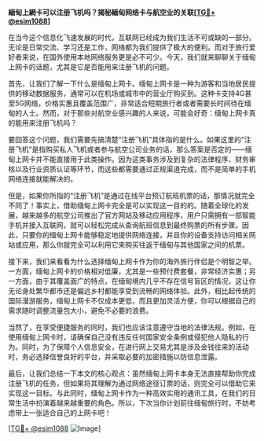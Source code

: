 **緬甸上網卡可以注册飞机吗？揭秘緬甸网络卡与航空业的关联[[TG💪+ @esim1088](https://t.me/s/esim1088)]**

在当今这个信息化飞速发展的时代，互联网已经成为我们生活不可或缺的一部分。无论是日常交流、学习还是工作，网络都为我们提供了极大的便利。而对于旅行爱好者来说，在国外使用本地网络服务更是必不可少。今天，我们就来聊聊关于缅甸上网卡的话题，尤其是它是否能用来注册飞机的问题。

首先，让我们了解一下什么是缅甸上网卡。缅甸上网卡是一种为游客和当地居民提供的移动数据服务，通常可以在机场或城市中的营业厅购买到。这种卡支持4G甚至5G网络，价格实惠且覆盖范围广，非常适合短期旅行者或者需要长时间待在缅甸的人士。然而，对于那些对航空业感兴趣的人来说，可能会好奇：缅甸上网卡真的能用来注册飞机吗？

要回答这个问题，我们需要先搞清楚“注册飞机”具体指的是什么。如果这里的“注册飞机”是指购买私人飞机或者参与航空公司业务的话，那么答案是否定的——缅甸上网卡并不能直接用于此类操作。因为这类事务涉及到复杂的法律程序、财务审核以及行业资质认证等环节，而这些都需要通过正规渠道完成，而不是简单的手机网络连接就能解决的。

但是，如果你所指的“注册飞机”是通过在线平台预订航班机票的话，那情况就完全不同了！事实上，借助缅甸上网卡完全是可以实现这一目的的。随着全球化的发展，越来越多的航空公司推出了官方网站及移动应用程序，用户只需拥有一部智能手机并接入互联网，就可以轻松完成从查询航班信息到最终购票的所有步骤。因此，只要你的缅甸上网卡能够稳定地提供网络连接，并且你的设备支持访问相关网站或应用，那么你就完全可以利用它来购买往返于缅甸与其他国家之间的机票。

接下来，我们来看看为什么选择缅甸上网卡作为你的海外旅行伴侣是个明智之举。一方面，缅甸上网卡的价格相对低廉，尤其是一些预付费套餐，非常经济实惠；另一方面，由于其覆盖面广的特点，在缅甸境内几乎不存在信号盲区的情况，这让你无论身处繁华都市还是偏远乡村都能享受到流畅的网络体验。此外，相比起传统的国际漫游服务，缅甸上网卡不仅成本更低，而且更加灵活方便，你可以根据自己的需求随时调整流量包大小，避免不必要的浪费。

当然了，在享受便捷服务的同时，我们也应该注意遵守当地的法律法规。例如，在使用缅甸上网卡时，请确保自己没有违反任何国家安全条例或侵犯他人隐私的行为。同时，为了保障个人信息安全，在进行网上交易尤其是涉及金钱往来的活动时，务必选择信誉良好的平台，并采取必要的加密措施以防信息泄露。

最后，让我们总结一下本文的核心观点：虽然缅甸上网卡本身无法直接帮助你完成注册飞机的任务，但如果将其理解为通过网络途径订票的话，则完全可以借助它来实现这一目标。与此同时，缅甸上网卡作为一种高效实用的通讯工具，在我们的日常生活中扮演着越来越重要的角色。所以，下次当你计划前往缅甸旅行时，不妨考虑带上一张适合自己的上网卡吧！

[[TG💪+ @esim1088](https://t.me/s/esim1088) ![Image](https://i.postimg.cc/4NQfJmqS/Snipaste-2025-05-13-00-14-12.png)]